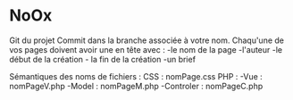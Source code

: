 # NoOx
Git du projet
Commit dans la branche associée à votre nom.
Chaqu'une de vos pages doivent avoir une en tête avec :
  -le nom de la page
  -l'auteur
  -le début de la création - la fin de la création
  -un brief

Sémantiques des noms de fichiers :
CSS : nomPage.css
PHP :
    -Vue : nomPageV.php
    -Model : nomPageM.php
    -Controler : nomPageC.php

